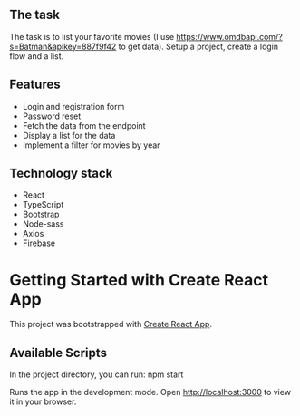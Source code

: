 ## The task

The task is to list your favorite movies (I use https://www.omdbapi.com/?s=Batman&apikey=887f9f42 to get data). Setup a project, create a login flow and a list.

## Features

- Login and registration form
- Password reset
- Fetch the data from the endpoint
- Display a list for the data
- Implement a filter for movies by year

## Technology stack

- React
- TypeScript
- Bootstrap
- Node-sass
- Axios
- Firebase

# Getting Started with Create React App

This project was bootstrapped with [Create React App](https://github.com/facebook/create-react-app).

## Available Scripts

In the project directory, you can run: npm start

Runs the app in the development mode.
Open [http://localhost:3000](http://localhost:3000) to view it in your browser.